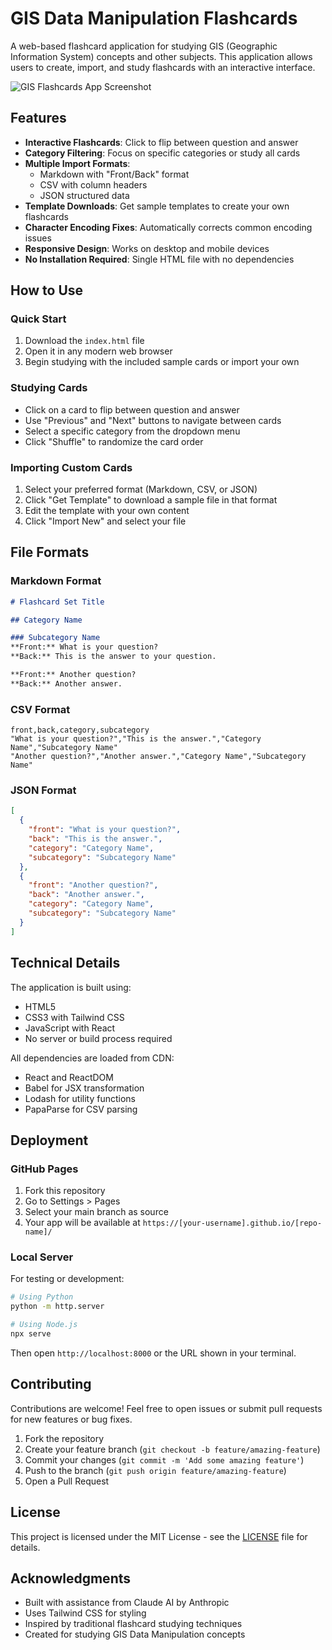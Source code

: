 # GIS Data Manipulation Flashcards

A web-based flashcard application for studying GIS (Geographic Information System) concepts and other subjects. This application allows users to create, import, and study flashcards with an interactive interface.

![GIS Flashcards App Screenshot](https://user-images.githubusercontent.com/your-username/your-repo-name/main/screenshot.png)

## Features

- **Interactive Flashcards**: Click to flip between question and answer
- **Category Filtering**: Focus on specific categories or study all cards
- **Multiple Import Formats**:
  - Markdown with "Front/Back" format
  - CSV with column headers
  - JSON structured data
- **Template Downloads**: Get sample templates to create your own flashcards
- **Character Encoding Fixes**: Automatically corrects common encoding issues
- **Responsive Design**: Works on desktop and mobile devices
- **No Installation Required**: Single HTML file with no dependencies

## How to Use

### Quick Start

1. Download the `index.html` file
2. Open it in any modern web browser
3. Begin studying with the included sample cards or import your own

### Studying Cards

- Click on a card to flip between question and answer
- Use "Previous" and "Next" buttons to navigate between cards
- Select a specific category from the dropdown menu
- Click "Shuffle" to randomize the card order

### Importing Custom Cards

1. Select your preferred format (Markdown, CSV, or JSON)
2. Click "Get Template" to download a sample file in that format
3. Edit the template with your own content
4. Click "Import New" and select your file

## File Formats

### Markdown Format

```markdown
# Flashcard Set Title

## Category Name

### Subcategory Name
**Front:** What is your question?
**Back:** This is the answer to your question.

**Front:** Another question?
**Back:** Another answer.
```

### CSV Format

```csv
front,back,category,subcategory
"What is your question?","This is the answer.","Category Name","Subcategory Name"
"Another question?","Another answer.","Category Name","Subcategory Name"
```

### JSON Format

```json
[
  {
    "front": "What is your question?",
    "back": "This is the answer.",
    "category": "Category Name",
    "subcategory": "Subcategory Name"
  },
  {
    "front": "Another question?",
    "back": "Another answer.",
    "category": "Category Name",
    "subcategory": "Subcategory Name"
  }
]
```

## Technical Details

The application is built using:
- HTML5
- CSS3 with Tailwind CSS
- JavaScript with React
- No server or build process required

All dependencies are loaded from CDN:
- React and ReactDOM
- Babel for JSX transformation
- Lodash for utility functions
- PapaParse for CSV parsing

## Deployment

### GitHub Pages

1. Fork this repository
2. Go to Settings > Pages
3. Select your main branch as source
4. Your app will be available at `https://[your-username].github.io/[repo-name]/`

### Local Server

For testing or development:

```bash
# Using Python
python -m http.server

# Using Node.js
npx serve
```

Then open `http://localhost:8000` or the URL shown in your terminal.

## Contributing

Contributions are welcome! Feel free to open issues or submit pull requests for new features or bug fixes.

1. Fork the repository
2. Create your feature branch (`git checkout -b feature/amazing-feature`)
3. Commit your changes (`git commit -m 'Add some amazing feature'`)
4. Push to the branch (`git push origin feature/amazing-feature`)
5. Open a Pull Request

## License

This project is licensed under the MIT License - see the [LICENSE](LICENSE) file for details.

## Acknowledgments

- Built with assistance from Claude AI by Anthropic
- Uses Tailwind CSS for styling
- Inspired by traditional flashcard studying techniques
- Created for studying GIS Data Manipulation concepts
